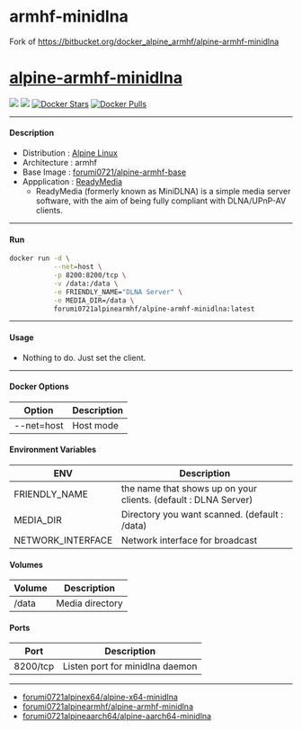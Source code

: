 # armhf-minidlna

Fork of https://bitbucket.org/docker_alpine_armhf/alpine-armhf-minidlna

# [alpine-armhf-minidlna](https://hub.docker.com/r/forumi0721alpinearmhf/alpine-armhf-minidlna/)
[![](https://images.microbadger.com/badges/version/forumi0721alpinearmhf/alpine-armhf-minidlna.svg)](https://microbadger.com/images/forumi0721alpinearmhf/alpine-armhf-minidlna "Get your own version badge on microbadger.com") [![](https://images.microbadger.com/badges/image/forumi0721alpinearmhf/alpine-armhf-minidlna.svg)](https://microbadger.com/images/forumi0721alpinearmhf/alpine-armhf-minidlna "Get your own image badge on microbadger.com") [![Docker Stars](https://img.shields.io/docker/stars/forumi0721alpinearmhf/alpine-armhf-minidlna.svg?style=flat-square)](https://hub.docker.com/r/forumi0721alpinearmhf/alpine-armhf-minidlna/) [![Docker Pulls](https://img.shields.io/docker/pulls/forumi0721alpinearmhf/alpine-armhf-minidlna.svg?style=flat-square)](https://hub.docker.com/r/forumi0721alpinearmhf/alpine-armhf-minidlna/)



----------------------------------------
#### Description
* Distribution : [Alpine Linux](https://alpinelinux.org/)
* Architecture : armhf
* Base Image   : [forumi0721/alpine-armhf-base](https://hub.docker.com/r/forumi0721/alpine-armhf-base/)
* Appplication : [ReadyMedia](https://sourceforge.net/projects/minidlna/)
    - ReadyMedia (formerly known as MiniDLNA) is a simple media server software, with the aim of being fully compliant with DLNA/UPnP-AV clients.



----------------------------------------
#### Run
```sh
docker run -d \
           --net=host \
           -p 8200:8200/tcp \
           -v /data:/data \
           -e FRIENDLY_NAME="DLNA Server" \
           -e MEDIA_DIR=/data \
           forumi0721alpinearmhf/alpine-armhf-minidlna:latest
```



----------------------------------------
#### Usage
* Nothing to do. Just set the client.



----------------------------------------
#### Docker Options
| Option             | Description                                      |
|--------------------|--------------------------------------------------|
| --net=host         | Host mode                                        |


#### Environment Variables
| ENV                | Description                                      |
|--------------------|--------------------------------------------------|
| FRIENDLY_NAME      | the name that shows up on your clients. (default : DLNA Server) |
| MEDIA_DIR          | Directory you want scanned. (default : /data)    |
| NETWORK_INTERFACE  | Network interface for broadcast                  |


#### Volumes
| Volume             | Description                                      |
|--------------------|--------------------------------------------------|
| /data              | Media directory                                  |


#### Ports
| Port               | Description                                      |
|--------------------|--------------------------------------------------|
| 8200/tcp           | Listen port for minidlna daemon                  |



----------------------------------------
* [forumi0721alpinex64/alpine-x64-minidlna](https://hub.docker.com/r/forumi0721alpinex64/alpine-x64-minidlna/)
* [forumi0721alpinearmhf/alpine-armhf-minidlna](https://hub.docker.com/r/forumi0721alpinearmhf/alpine-armhf-minidlna/)
* [forumi0721alpineaarch64/alpine-aarch64-minidlna](https://hub.docker.com/r/forumi0721alpineaarch64/alpine-aarch64-minidlna/)


